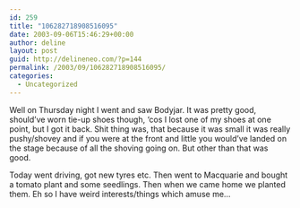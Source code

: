 ```yaml
---
id: 259
title: "106282718908516095"
date: 2003-09-06T15:46:29+00:00
author: deline
layout: post
guid: http://delineneo.com/?p=144
permalink: /2003/09/106282718908516095/
categories:
  - Uncategorized
---
```

Well on Thursday night I went and saw Bodyjar. It was pretty good, should&#8217;ve worn tie-up shoes though, &#8216;cos I lost one of my shoes at one point, but I got it back. Shit thing was, that because it was small it was really pushy/shovey and if you were at the front and little you would&#8217;ve landed on the stage because of all the shoving going on. But other than that was good.

Today went driving, got new tyres etc. Then went to Macquarie and bought a tomato plant and some seedlings. Then when we came home we planted them. Eh so I have weird interests/things which amuse me&#8230;
